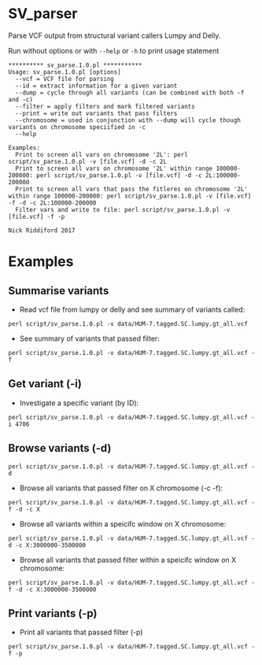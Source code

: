 # SV_parser

Parse VCF output from structural variant callers Lumpy and Delly.

Run without options or with `--help` or `-h` to print usage statement

```
********** sv_parse.1.0.pl ***********
Usage: sv_parse.1.0.pl [options]
  --vcf = VCF file for parsing
  --id = extract information for a given variant
  --dump = cycle through all variants (can be combined with both -f and -c)
  --filter = apply filters and mark filtered variants
  --print = write out variants that pass filters
  --chromosome = used in conjunction with --dump will cycle though variants on chromosome speciified in -c
  --help

Examples:
  Print to screen all vars on chromosome '2L': perl script/sv_parse.1.0.pl -v [file.vcf] -d -c 2L
  Print to screen all vars on chromosome '2L' within range 100000-200000: perl script/sv_parse.1.0.pl -v [file.vcf] -d -c 2L:100000-200000
  Print to screen all vars that pass the fitleres on chromosome '2L' within range 100000-200000: perl script/sv_parse.1.0.pl -v [file.vcf] -f -d -c 2L:100000-200000
  Filter vars and write to file: perl script/sv_parse.1.0.pl -v [file.vcf] -f -p

Nick Riddiford 2017
```


# Examples 


## Summarise variants

* Read vcf file from lumpy or delly and see summary of variants called: 

`perl script/sv_parse.1.0.pl -v data/HUM-7.tagged.SC.lumpy.gt_all.vcf`

* See summary of variants that passed filter: 

`perl script/sv_parse.1.0.pl -v data/HUM-7.tagged.SC.lumpy.gt_all.vcf -f`


## Get variant (-i)

* Investigate a specific variant (by ID):

`perl script/sv_parse.1.0.pl -v data/HUM-7.tagged.SC.lumpy.gt_all.vcf -i 4706`


## Browse variants (-d)

`perl script/sv_parse.1.0.pl -v data/HUM-7.tagged.SC.lumpy.gt_all.vcf -d`

* Browse all variants that passed filter on X chromosome (-c -f): 
 
`perl script/sv_parse.1.0.pl -v data/HUM-7.tagged.SC.lumpy.gt_all.vcf -f -d -c X`

* Browse all variants within a speicifc window on X chromosome: 

`perl script/sv_parse.1.0.pl -v data/HUM-7.tagged.SC.lumpy.gt_all.vcf -d -c X:3000000-3500000`

* Browse all variants that passed filter within a speicifc window on X chromosome: 

`perl script/sv_parse.1.0.pl -v data/HUM-7.tagged.SC.lumpy.gt_all.vcf -f -d -c X:3000000-3500000`


## Print variants (-p)

* Print all variants that passed filter (-p)

`perl script/sv_parse.1.0.pl -v data/HUM-7.tagged.SC.lumpy.gt_all.vcf -f -p`